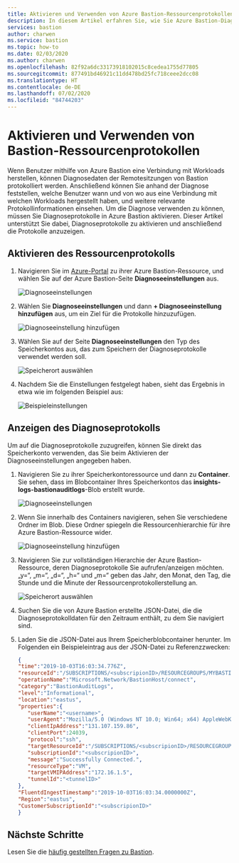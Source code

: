 ```yaml
---
title: Aktivieren und Verwenden von Azure Bastion-Ressourcenprotokollen
description: In diesem Artikel erfahren Sie, wie Sie Azure Bastion-Diagnoseprotokolle aktivieren und verwenden.
services: bastion
author: charwen
ms.service: bastion
ms.topic: how-to
ms.date: 02/03/2020
ms.author: charwen
ms.openlocfilehash: 82f92a6dc33173918102015c8cedea1755d77805
ms.sourcegitcommit: 877491bd46921c11dd478bd25fc718ceee2dcc08
ms.translationtype: HT
ms.contentlocale: de-DE
ms.lasthandoff: 07/02/2020
ms.locfileid: "84744203"
---
```

# <a name="enable-and-work-with-bastion-resource-logs"></a>Aktivieren und Verwenden von Bastion-Ressourcenprotokollen

Wenn Benutzer mithilfe von Azure Bastion eine Verbindung mit Workloads herstellen, können Diagnosedaten der Remotesitzungen von Bastion protokolliert werden. Anschließend können Sie anhand der Diagnose feststellen, welche Benutzer wann und von wo aus eine Verbindung mit welchen Workloads hergestellt haben, und weitere relevante Protokollinformationen einsehen. Um die Diagnose verwenden zu können, müssen Sie Diagnoseprotokolle in Azure Bastion aktivieren. Dieser Artikel unterstützt Sie dabei, Diagnoseprotokolle zu aktivieren und anschließend die Protokolle anzuzeigen.

## <a name="enable-the-resource-log"></a><a name="enable"></a>Aktivieren des Ressourcenprotokolls

1. Navigieren Sie im [Azure-Portal](https://portal.azure.com) zu ihrer Azure Bastion-Ressource, und wählen Sie auf der Azure Bastion-Seite **Diagnoseeinstellungen** aus.

   ![Diagnoseeinstellungen](./media/diagnostic-logs/1diagnostics-settings.png)
2. Wählen Sie **Diagnoseeinstellungen** und dann **+ Diagnoseeinstellung hinzufügen** aus, um ein Ziel für die Protokolle hinzuzufügen.

   ![Diagnoseeinstellung hinzufügen](./media/diagnostic-logs/2add-diagnostic-setting.png)
3. Wählen Sie auf der Seite **Diagnoseeinstellungen** den Typ des Speicherkontos aus, das zum Speichern der Diagnoseprotokolle verwendet werden soll.

   ![Speicherort auswählen](./media/diagnostic-logs/3add-storage-account.png)
4. Nachdem Sie die Einstellungen festgelegt haben, sieht das Ergebnis in etwa wie im folgenden Beispiel aus:

   ![Beispieleinstellungen](./media/diagnostic-logs/4example-settings.png)

## <a name="view-diagnostics-log"></a><a name="view"></a>Anzeigen des Diagnoseprotokolls

Um auf die Diagnoseprotokolle zuzugreifen, können Sie direkt das Speicherkonto verwenden, das Sie beim Aktivieren der Diagnoseeinstellungen angegeben haben.

1. Navigieren Sie zu ihrer Speicherkontoressource und dann zu **Container**. Sie sehen, dass im Blobcontainer Ihres Speicherkontos das **insights-logs-bastionauditlogs**-Blob erstellt wurde.

   ![Diagnoseeinstellungen](./media/diagnostic-logs/1-navigate-to-logs.png)
2. Wenn Sie innerhalb des Containers navigieren, sehen Sie verschiedene Ordner im Blob. Diese Ordner spiegeln die Ressourcenhierarchie für ihre Azure Bastion-Ressource wider.

   ![Diagnoseeinstellung hinzufügen](./media/diagnostic-logs/2-resource-h.png)
3. Navigieren Sie zur vollständigen Hierarchie der Azure Bastion-Ressource, deren Diagnoseprotokolle Sie aufrufen/anzeigen möchten. „y=“, „m=“, „d=“, „h=“ und „m=“ geben das Jahr, den Monat, den Tag, die Stunde und die Minute der Ressourcenprotokollerstellung an.

   ![Speicherort auswählen](./media/diagnostic-logs/3-resource-location.png)
4. Suchen Sie die von Azure Bastion erstellte JSON-Datei, die die Diagnoseprotokolldaten für den Zeitraum enthält, zu dem Sie navigiert sind.

5. Laden Sie die JSON-Datei aus Ihrem Speicherblobcontainer herunter. Im Folgenden ein Beispieleintrag aus der JSON-Datei zu Referenzzwecken:

   ```json
   { 
   "time":"2019-10-03T16:03:34.776Z",
   "resourceId":"/SUBSCRIPTIONS/<subscripionID>/RESOURCEGROUPS/MYBASTION/PROVIDERS/MICROSOFT.NETWORK/BASTIONHOSTS/MYBASTION-BASTION",
   "operationName":"Microsoft.Network/BastionHost/connect",
   "category":"BastionAuditLogs",
   "level":"Informational",
   "location":"eastus",
   "properties":{ 
      "userName":"<username>",
      "userAgent":"Mozilla/5.0 (Windows NT 10.0; Win64; x64) AppleWebKit/537.36 (KHTML, like Gecko) Chrome/77.0.3865.90 Safari/537.36",
      "clientIpAddress":"131.107.159.86",
      "clientPort":24039,
      "protocol":"ssh",
      "targetResourceId":"/SUBSCRIPTIONS/<subscripionID>/RESOURCEGROUPS/MYBASTION/PROVIDERS/MICROSOFT.COMPUTE/VIRTUALMACHINES/LINUX-KEY",
      "subscriptionId":"<subscripionID>",
      "message":"Successfully Connected.",
      "resourceType":"VM",
      "targetVMIPAddress":"172.16.1.5",
      "tunnelId":"<tunnelID>"
   },
   "FluentdIngestTimestamp":"2019-10-03T16:03:34.0000000Z",
   "Region":"eastus",
   "CustomerSubscriptionId":"<subscripionID>"
   }
   ```

## <a name="next-steps"></a>Nächste Schritte

Lesen Sie die [häufig gestellten Fragen zu Bastion](bastion-faq.md).
